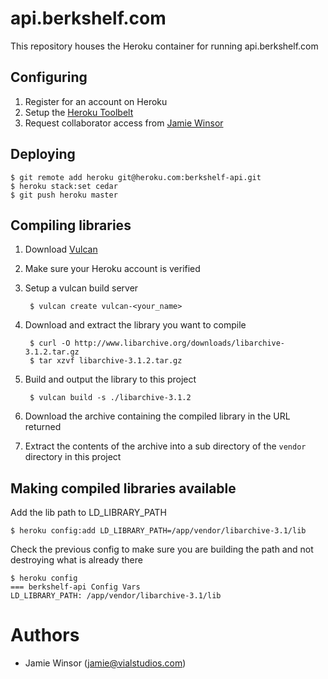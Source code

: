 # api.berkshelf.com

This repository houses the Heroku container for running api.berkshelf.com

## Configuring

1. Register for an account on Heroku
2. Setup the [Heroku Toolbelt](https://toolbelt.heroku.com)
3. Request collaborator access from [Jamie Winsor](jamie@vialstudios.com)

## Deploying

    $ git remote add heroku git@heroku.com:berkshelf-api.git
    $ heroku stack:set cedar
    $ git push heroku master

## Compiling libraries

1. Download [Vulcan](https://github.com/heroku/vulcan)
2. Make sure your Heroku account is verified
3. Setup a vulcan build server

        $ vulcan create vulcan-<your_name>

4. Download and extract the library you want to compile

        $ curl -O http://www.libarchive.org/downloads/libarchive-3.1.2.tar.gz
        $ tar xzvf libarchive-3.1.2.tar.gz

5. Build and output the library to this project

        $ vulcan build -s ./libarchive-3.1.2

6. Download the archive containing the compiled library in the URL returned
7. Extract the contents of the archive into a sub directory of the `vendor` directory in this project

## Making compiled libraries available

Add the lib path to LD_LIBRARY_PATH

    $ heroku config:add LD_LIBRARY_PATH=/app/vendor/libarchive-3.1/lib

Check the previous config to make sure you are building the path and not destroying what is already there

    $ heroku config
    === berkshelf-api Config Vars
    LD_LIBRARY_PATH: /app/vendor/libarchive-3.1/lib

# Authors

* Jamie Winsor (<jamie@vialstudios.com>)
